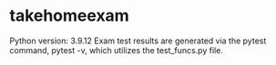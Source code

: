 # takehomeexam
Python version: 3.9.12
Exam test results are generated via the pytest command, pytest -v, which utilizes the test_funcs.py file.
